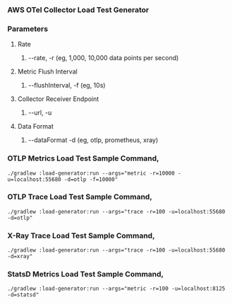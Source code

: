 ### AWS OTel Collector Load Test Generator

### Parameters

1. Rate
    1. --rate, -r  (eg, 1,000, 10,000 data points per second)
    
2. Metric Flush Interval
    1. --flushInterval, -f (eg, 10s)
    
3. Collector Receiver Endpoint
    1. --url, -u
    
4. Data Format
    1. --dataFormat -d (eg, otlp, prometheus, xray)

### OTLP Metrics Load Test Sample Command,
```
./gradlew :load-generator:run --args="metric -r=10000 -u=localhost:55680 -d=otlp -f=10000"
```

### OTLP Trace Load Test Sample Command,
```
./gradlew :load-generator:run --args="trace -r=100 -u=localhost:55680 -d=otlp"
```

### X-Ray Trace Load Test Sample Command,
```
./gradlew :load-generator:run --args="trace -r=100 -u=localhost:55680 -d=xray"
```

### StatsD Metrics Load Test Sample Command,
```
./gradlew :load-generator:run --args="metric -r=100 -u=localhost:8125 -d=statsd"
```